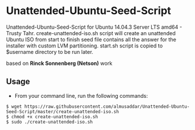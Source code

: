 # Unattended-Ubuntu-Seed-Script
Unattended-Ubuntu-Seed-Script for Ubuntu 14.04.3 Server LTS amd64 - Trusty Tahr.
create-unattended-iso.sh script will create an unattended Ubuntu ISO from start to finish
seed file contains all the answer for the installer with custom LVM partitioning.
start.sh script is copied to $username directory to be run later.

based on **Rinck Sonnenberg (Netson)** work

## Usage

* From your command line, run the following commands:

```
$ wget https://raw.githubusercontent.com/almusaddar/Unattended-Ubuntu-Seed-Script/master/create-unattended-iso.sh
$ chmod +x create-unattended-iso.sh
$ sudo ./create-unattended-iso.sh
```